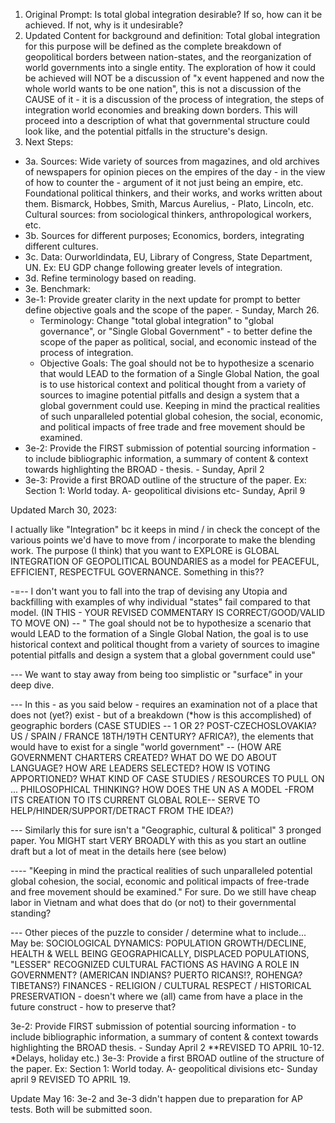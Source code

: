 1. Original Prompt: Is total global integration desirable? If so, how can it be achieved. If not, why is it undesirable?  
2. Updated Content for background and definition: Total global integration for this purpose will be defined as the complete breakdown of geopolitical borders between nation-states, and the reorganization of world governments into a single entity. The exploration of how it could be achieved will NOT be a discussion of "x event happened and now the whole world wants to be one nation", this is not a discussion of the CAUSE of it - it is a discussion of the process of integration, the steps of integration world economies and breaking down borders. This will proceed into a description of what that governmental structure could look like, and the potential pitfalls in the structure's design.
3. Next Steps:
 - 3a. Sources: Wide variety of sources from magazines, and old archives of newspapers for opinion pieces on the empires of the day - in the view of how to counter the  - argument of it not just being an empire, etc. Foundational political thinkers, and their works, and works written about them. Bismarck, Hobbes, Smith, Marcus Aurelius,  - Plato, Lincoln, etc. Cultural sources: from sociological thinkers, anthropological workers, etc.
 - 3b. Sources for different purposes; Economics, borders, integrating different cultures. 
 - 3c. Data: Ourworldindata, EU, Library of Congress, State Department, UN. Ex: EU GDP change following greater levels of integration.
 - 3d. Refine terminology based on reading.
 - 3e. Benchmark: 
 - 3e-1: Provide greater clarity in the next update for prompt to better define objective goals and the scope of the paper. - Sunday, March 26.
    - Terminology: Change "total global integration" to "global governance", or "Single Global Government" - to better define the scope of the paper as political, social, and economic instead of the process of integration.
    - Objective Goals: The goal should not be to hypothesize a scenario that would LEAD to the formation of a Single Global Nation, the goal is to use historical context and political thought from a variety of sources to imagine potential pitfalls and design a system that a global government could use. Keeping in mind the practical realities of such unparalleled potential global cohesion, the social, economic, and political impacts of free trade and free movement should be examined.
 - 3e-2: Provide the FIRST submission of potential sourcing information - to include bibliographic information, a summary of content & context towards highlighting the BROAD  - thesis. - Sunday, April 2
 - 3e-3: Provide a first BROAD outline of the structure of the paper. Ex: Section 1: World today. A- geopolitical divisions etc- Sunday, April 9

Updated March 30, 2023:

I actually like "Integration" bc it keeps in mind / in check the concept of the various points we'd have to move from / incorporate to make the blending work.   The purpose (I think)  that you want to EXPLORE is GLOBAL INTEGRATION OF GEOPOLITICAL BOUNDARIES as a model for PEACEFUL, EFFICIENT, RESPECTFUL GOVERNANCE.  Something in this?? 

-=-- I don't want you to fall into the trap of devising any Utopia and backfilling with examples of why individual "states" fail compared to that model.  (IN THIS - YOUR REVISED COMMENTARY IS CORRECT/GOOD/VALID TO MOVE ON) -- " The goal should not be to hypothesize a scenario that would LEAD to the formation of a Single Global Nation, the goal is to use historical context and political thought from a variety of sources to imagine potential pitfalls and design a system that a global government could use"   

--- We want to stay away from being too simplistic or "surface" in your deep dive.  

--- In this - as you said below - requires an examination not of a place that does not (yet?) exist - but of a breakdown (*how is this accomplished) of geographic borders (CASE STUDIES -- 1 OR 2? POST-CZECHOSLOVAKIA? US / SPAIN / FRANCE 18TH/19TH CENTURY? AFRICA?), the elements that would have to exist for a single "world government" -- (HOW ARE GOVERNMENT CHARTERS CREATED? WHAT DO WE DO ABOUT LANGUAGE? HOW ARE LEADERS SELECTED? HOW IS VOTING APPORTIONED? WHAT KIND OF CASE STUDIES / RESOURCES TO PULL ON ... PHILOSOPHICAL THINKING? HOW DOES THE UN AS A MODEL -FROM ITS CREATION TO ITS CURRENT GLOBAL ROLE-- SERVE TO HELP/HINDER/SUPPORT/DETRACT FROM THE IDEA?) 

--- Similarly this for sure isn't a "Geographic, cultural & political" 3 pronged paper.    You MIGHT start VERY BROADLY with this as you start an outline draft but a lot of meat in the details here (see below) 

---- "Keeping in mind the practical realities of such unparalleled potential global cohesion, the social, economic and political impacts of free-trade and free movement should be examined."   For sure.  Do we still have cheap labor in Vietnam and what does that do (or not) to their governmental standing? 

--- Other pieces of the puzzle to consider / determine what to include... May be: 
SOCIOLOGICAL DYNAMICS:  POPULATION GROWTH/DECLINE, HEALTH & WELL BEING GEOGRAPHICALLY, DISPLACED POPULATIONS, "LESSER" RECOGNIZED CULTURAL FACTIONS AS HAVING A ROLE IN GOVERNMENT? (AMERICAN INDIANS? PUERTO RICANS!?, ROHENGA? TIBETANS?) 
FINANCES  - 
RELIGION / CULTURAL RESPECT / 
HISTORICAL PRESERVATION - doesn't where we (all) came from have a place in the future construct - how to preserve that? 

3e-2: Provide FIRST submission of potential sourcing information - to include bibliographic information, a summary of content & context towards highlighting the BROAD thesis. - Sunday April 2 **REVISED TO APRIL 10-12.  *Delays, holiday etc.) 
3e-3: Provide a first BROAD outline of the structure of the paper. Ex: Section 1: World today. A- geopolitical divisions etc- Sunday april 9  REVISED TO APRIL 19. 

Update May 16: 3e-2 and 3e-3 didn't happen due to preparation for AP tests. Both will be submitted soon.